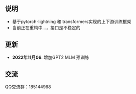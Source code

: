
## 说明
- 基于pytorch-lightning 和 transformers实现的上下游训练框架
- 当前正在重构中...，接口是不稳定的



## 更新
- <strong>2022年11月06</strong>: 增加GPT2 MLM 预训练



## 交流
QQ交流群：185144988
